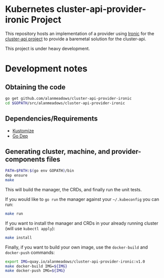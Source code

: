 # Kubernetes cluster-api-provider-ironic Project

This repository hosts an implementation of a provider using [Ironic](https://github.com/openstack/ironic) for the
[cluster-api project](https://sigs.k8s.io/cluster-api) to provide a baremetal solution for the cluster-api.

This project is under heavy development.

# Development notes

## Obtaining the code

```bash
go get github.com/alanmeadows/cluster-api-provider-ironic
cd $GOPATH/src/alanmeadows/cluster-api-provider-ironic
```

## Dependencies/Requirements

- [Kustomize](https://github.com/kubernetes-sigs/kustomize)
- [Go Dep](https://github.com/golang/dep)

## Generating cluster, machine, and provider-components files

```bash
PATH=$PATH:$(go env GOPATH)/bin
dep ensure
make
```

This will build the manager, the CRDs, and finally run the unit tests.

If you would like to `go run` the manager against your `~/.kubeconfig` you can run:

```bash
make run
```

If you want to install the manager and CRDs in your already running cluster (will use `kubectl apply`):

```bash
make install
```

Finally, if you want to build your own image, use the `docker-build` and `docker-push` commands:

```bash
export IMG=quay.io/alanmeadows/cluster-api-provider-ironic:v1.0
make docker-build IMG=${IMG}
make docker-push IMG=${IMG}
```


